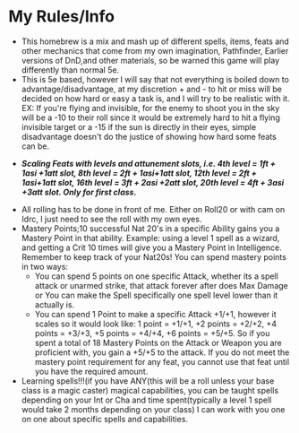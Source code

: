 # My Rules/Info
* This homebrew is a mix and mash up of different spells, items, feats and other mechanics that come from my own imagination, Pathfinder, Earlier versions of DnD,and other materials, so be warned this game will play differently than normal 5e.
* This is 5e based, however I will say that not everything is boiled down to advantage/disadvantage, at my discretion + and - to hit or miss will be decided on how hard or easy a task is, and I will try to be realistic with it. EX: If you're flying and invisible, for the enemy to shoot you in the sky will be a -10 to their roll since it would be extremely hard to hit a flying invisible target or a -15 if the sun is directly in their eyes, simple disadvantage doesn't do the justice of showing how hard some feats can be.
+ ***Scaling Feats with levels and attunement slots, i.e. 4th level = 1ft + 1asi +1att slot, 8th level = 2ft + 1asi+1att slot, 12th level = 2ft + 1asi+1att slot, 16th level = 3ft + 2asi +2att slot, 20th level = 4ft + 3asi +3att slot. Only for first class.***
* All rolling has to be done in front of me. Either on Roll20 or with cam on Idrc, I just need to see the roll with my own eyes.
* Mastery Points;10 successful Nat 20's in a specific Ability gains you a Mastery Point in that ability. Example: using a level 1 spell as a wizard, and getting a Crit 10 times will give you a Mastery Point in Intelligence. Remember to keep track of your Nat20s! You can spend mastery points in two ways: 
  * You can spend 5 points on one specific Attack, whether its a spell attack or unarmed strike, that attack forever after does Max Damage or You can make the Spell specifically one spell level lower than it actually is. 
  * You can spend 1 Point to make a specific Attack +1/+1, however it scales so it would look like: 1 point = +1/+1, +2 points = +2/+2,  +4 points = +3/+3, +5 points = +4/+4, +6 points = +5/+5. So if you spent a total of 18 Mastery Points on the Attack or Weapon you are proficient with, you gain a +5/+5 to the attack. If you do not meet the mastery point requirement for any feat, you cannot use that feat until you have the required amount.
* Learning spells!!!(if you have ANY(this will be a roll unless your base class is a magic caster)  magical capabilities, you can be taught spells depending on your Int or Cha and time spent(typically a level 1 spell would take 2 months depending on your class) I can work with you one on one about specific spells and capabilities.
